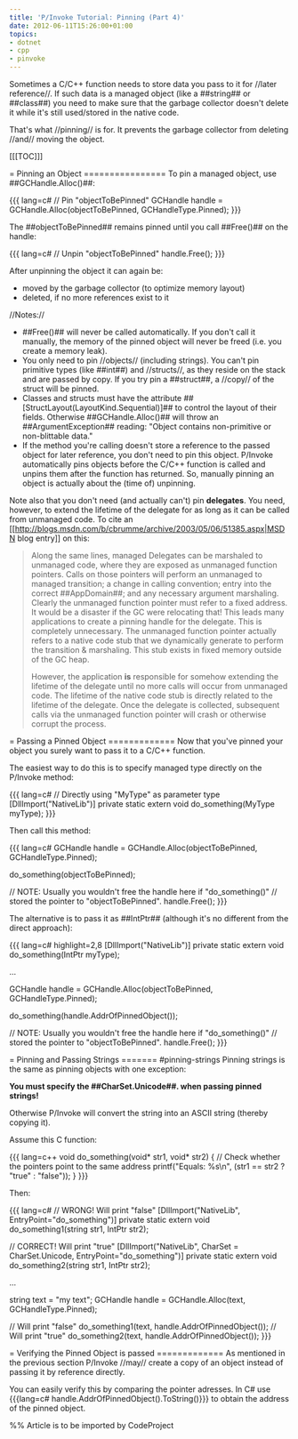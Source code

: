 ```yaml
---
title: 'P/Invoke Tutorial: Pinning (Part 4)'
date: 2012-06-11T15:26:00+01:00
topics:
- dotnet
- cpp
- pinvoke
---
```


Sometimes a C/C++ function needs to store data you pass to it for //later reference//. If such data is a managed object (like a ##string## or ##class##) you need to make sure that the garbage collector doesn't delete it while it's still used/stored in the native code.

That's what //pinning// is for. It prevents the garbage collector from deleting //and// moving the object.

<!--more-->

[[[TOC]]]

= Pinning an Object ================
To pin a managed object, use ##GCHandle.Alloc()##:

{{{ lang=c#
// Pin "objectToBePinned"
GCHandle handle = GCHandle.Alloc(objectToBePinned, GCHandleType.Pinned);
}}}

The ##objectToBePinned## remains pinned until you call ##Free()## on the handle:

{{{ lang=c#
// Unpin "objectToBePinned"
handle.Free();
}}}

After unpinning the object it can again be:

 * moved by the garbage collector (to optimize memory layout)
 * deleted, if no more references exist to it

//Notes://
 * ##Free()## will never be called automatically. If you don't call it manually, the memory of the pinned object will never be freed (i.e. you create a memory leak).
 * You only need to pin //objects// (including strings). You can't pin primitive types (like ##int##) and //structs//, as they reside on the stack and are passed by copy. If you try pin a ##struct##, a //copy// of the struct will be pinned.
 * Classes and structs must have the attribute ##[StructLayout(LayoutKind.Sequential)]## to control the layout of their fields. Otherwise ##GCHandle.Alloc()## will throw an ##ArgumentException## reading: "Object contains non-primitive or non-blittable data."
 * If the method you're calling doesn't store a reference to the passed object for later reference, you don't need to pin this object. P/Invoke automatically pins objects before the C/C++ function is called and unpins them after the function has returned. So, manually pinning an object is actually about the (time of) unpinning.

Note also that you don't need (and actually can't) pin **delegates**. You need, however, to extend the lifetime of the delegate for as long as it can be called from unmanaged code. To cite an [[http://blogs.msdn.com/b/cbrumme/archive/2003/05/06/51385.aspx|MSDN blog entry]] on this:

>Along the same lines, managed Delegates can be marshaled to unmanaged code, where they are exposed as unmanaged function pointers. Calls on those pointers will perform an unmanaged to managed transition; a change in calling convention; entry into the correct ##AppDomain##; and any necessary argument marshaling.  Clearly the unmanaged function pointer must refer to a fixed address. It would be a disaster if the GC were relocating that!  This leads many applications to create a pinning handle for the delegate. This is completely unnecessary.  The unmanaged function pointer actually refers to a native code stub that we dynamically generate to perform the transition & marshaling.  This stub exists in fixed memory outside of the GC heap.
>
> However, the application **is** responsible for somehow extending the lifetime of the delegate until no more calls will occur from unmanaged code. The lifetime of the native code stub is directly related to the lifetime of the delegate.  Once the delegate is collected, subsequent calls via the unmanaged function pointer will crash or otherwise corrupt the process.

= Passing a Pinned Object =============
Now that you've pinned your object you surely want to pass it to a C/C++ function.

The easiest way to do this is to specify managed type directly on the P/Invoke method:

{{{ lang=c#
// Directly using "MyType" as parameter type
[DllImport("NativeLib")]
private static extern void do_something(MyType myType);
}}}

Then call this method:

{{{ lang=c#
GCHandle handle = GCHandle.Alloc(objectToBePinned, GCHandleType.Pinned);

do_something(objectToBePinned);

// NOTE: Usually you wouldn't free the handle here if "do_something()"
//   stored the pointer to "objectToBePinned".
handle.Free();
}}}

The alternative is to pass it as ##IntPtr## (although it's no different from the direct approach):

{{{ lang=c# highlight=2,8
[DllImport("NativeLib")]
private static extern void do_something(IntPtr myType);

...

GCHandle handle = GCHandle.Alloc(objectToBePinned, GCHandleType.Pinned);

do_something(handle.AddrOfPinnedObject());

// NOTE: Usually you wouldn't free the handle here if "do_something()"
//   stored the pointer to "objectToBePinned".
handle.Free();
}}}


= Pinning and Passing Strings ======= #pinning-strings
Pinning strings is the same as pinning objects with one exception:

  **You must specify the ##CharSet.Unicode##. when passing pinned strings!**

Otherwise P/Invoke will convert the string into an ASCII string (thereby copying it).

Assume this C function:

{{{ lang=c++
void do_something(void* str1, void* str2) {
  // Check whether the pointers point to the same address
  printf("Equals: %s\n", (str1 == str2 ? "true" : "false"));
}
}}}

Then:

{{{ lang=c#
// WRONG! Will print "false"
[DllImport("NativeLib", EntryPoint="do_something")]
private static extern void do_something1(string str1, IntPtr str2);

// CORRECT! Will print "true"
[DllImport("NativeLib", CharSet = CharSet.Unicode, EntryPoint="do_something")]
private static extern void do_something2(string str1, IntPtr str2);

...

string text = "my text";
GCHandle handle = GCHandle.Alloc(text, GCHandleType.Pinned);

// Will print "false"
do_something1(text, handle.AddrOfPinnedObject());
// Will print "true"
do_something2(text, handle.AddrOfPinnedObject());
}}}

= Verifying the Pinned Object is passed =============
As mentioned in the previous section P/Invoke //may// create a copy of an object instead of passing it by reference directly.

You can easily verify this by comparing the pointer adresses. In C# use {{{lang=c# handle.AddrOfPinnedObject().ToString()}}} to obtain the address of the pinned object.


%% Article is to be imported by CodeProject
<a href="http://www.codeproject.com/script/Articles/BlogFeedList.aspx?amid=274673" rel="tag" style="display:none">CodeProject</a>
